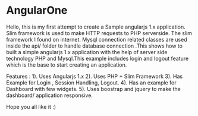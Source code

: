 # AngularOne
Hello, this is my first attempt to create a Sample angularjs 1.x application. Slim framework is used to make HTTP requests to PHP serverside. The slim framework I found on internet.
Mysql connection related classes are used inside the api/ folder to handle database connection .This shows how to built a simple angularjs 1.x application 
with the help of server side technology PHP and Mysql.This example includes login and logout feature which is the base to start creating an application.

Features :
1). Uses Angularjs 1.x
2). Uses PHP + Slim Framework 
3). Has Example for Login , Session Handling, Logout.
4). Has an example for Dashboard with few widgets.
5). Uses boostrap and jquery to make the dashboard/ application responsive.


Hope you all like it :)